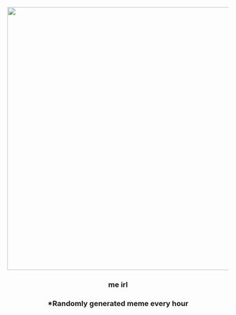 <p align="center">
        <img src="https://i.redd.it/9pxz6wvb62x91.jpg" width="600" height="600">
        </p>
        <h3 align="center">me irl</h3>
        <h3 align="center">*Randomly generated meme every hour</h3>
    